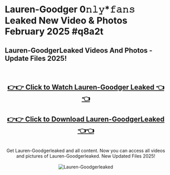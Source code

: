 # Lauren-Goodger 0𝚗𝚕𝚢*𝚏𝚊𝚗𝚜 Leaked New Video & Photos February 2025 #q8a2t

<h2>Lauren-GoodgerLeaked Videos And Photos - Update Files 2025!</h2>
<br>
<div align="center">
<h2><a href="https://mediaupload.pro?title=Lauren-Goodger&ref=11F" rel="nofollow">👉👉 Click to Watch Lauren-Goodger Leaked 👈👈</a></h2>
<h2><a href="https://mediaupload.pro?title=Lauren-Goodger&ref=11F" rel="nofollow">👉👉 Click to Download Lauren-GoodgerLeaked 👈👈</a></h2>
<br>
Get Lauren-Goodgerleaked and all content. Now you can access all videos and pictures of Lauren-Goodgerleaked. New Updated Files 2025!
<br>
<br>
<a href="https://mediaupload.pro?title=Lauren-Goodger&ref=11F" rel="nofollow" data-target="animated-image.originalLink"><img src="https://i.ibb.co/Gkj2r4b/banner.png" alt="Lauren-Goodgerleaked" style="max-width: 100%; display: inline-block;" data-target="animated-image.originalImage"></a>
</div>
<br>

